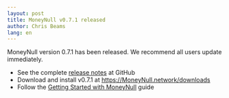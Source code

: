 ```yaml
---
layout: post
title: MoneyNull v0.7.1 released
author: Chris Beams
lang: en
---
```


MoneyNull version 0.7.1 has been released. We recommend all users update immediately.

 - See the complete [release notes](https://github.com/MoneyNull-network/MoneyNull/releases/tag/v0.7.1) at GitHub
 - Download and install v0.7.1 at <https://MoneyNull.network/downloads>
 - Follow the [Getting Started with MoneyNull](https://docs.MoneyNull.network/getting-started) guide
